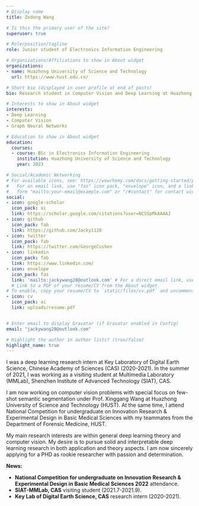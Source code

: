 ```yaml
---
# Display name
title: Zedong Wang

# Is this the primary user of the site?
superuser: true

# Role/position/tagline
role: Junior student of Electronics Information Engineering

# Organizations/Affiliations to show in About widget
organizations:
- name: Huazhong University of Science and Technology
  url: https://www.hust.edu.cn/

# Short bio (displayed in user profile at end of posts)
bio: Research student in Computer Vision and Deep Learning at Huazhong University of Science and Technology. Visiting Student at MMLab, Shenzhen Institute of Advanced Technology (SIAT), Chinese Academy of Sciences (2021). Research Intern at Key Lab of Digital Earth Science, Chinese Academy of Sciences (2020).

# Interests to show in About widget
interests:
- Deep Learning
- Computer Vision
- Graph Neural Networks

# Education to show in About widget
education:
  courses:
  - course: BSc in Electronics Information Engineering
    institution: Huazhong University of Science and Technology
    year: 2023

# Social/Academic Networking
# For available icons, see: https://wowchemy.com/docs/getting-started/page-builder/#icons
#   For an email link, use "fas" icon pack, "envelope" icon, and a link in the
#   form "mailto:your-email@example.com" or "/#contact" for contact widget.
social:
- icon: google-scholar
  icon_pack: ai
  link: https://scholar.google.com/citations?user=NCSSpMkAAAAJ
- icon: github
  icon_pack: fab
  link: https://github.com/Jacky1128
- icon: twitter
  icon_pack: fab
  link: https://twitter.com/GeorgeCushen
- icon: linkedin
  icon_pack: fab
  link: https://www.linkedin.com/
- icon: envelope
  icon_pack: fas
  link: 'mailto:jackywang28@outlook.com' # For a direct email link, use "mailto:test@example.org".
  # Link to a PDF of your resume/CV from the About widget.
# To enable, copy your resume/CV to `static/files/cv.pdf` and uncomment the lines below.
- icon: cv
  icon_pack: ai
  link: uploads/resume.pdf


# Enter email to display Gravatar (if Gravatar enabled in Config)
email: "jackywang28@outlook.com"

# Highlight the author in author lists? (true/false)
highlight_name: true
---
```


I was a deep learning research intern at Key Laboratory of Digital Earth Science, Chinese Academy of Sciences (CAS) (2020-2021). In the summer of 2021, I was working as a visiting student at Multimedia Laboratory (MMLab), Shenzhen Institute of Advanced Technology (SIAT), CAS. 

I am now working on computer vision problems with special focus on few-shot semantic segmentation under Prof. Xinggang Wang at Huazhong University of Science and Technology (HUST). At the same time, I attend National Competition for undergraduate on Innovation Research & Experimental Design in Basic Medical Sciences with my teammates from the Department of Forensic Medicine, HUST.

My main research interests are within general deep learning theory and computer vision. My desire is to pursue solid and interpretable deep learning research in both application and theory aspects. I am now sincerely applying for a PHD as rookie researcher with passion and determination.

**News:**
* **National Competition for undergraduate on Innovation Research & Experimental Design in Basic Medical Sciences 2022**    attendance.
* **SIAT-MMLab, CAS**    visiting student (2021.7-2021.9).
* **Key Lab of Digital Earth Science, CAS**    research intern (2020-2021).
